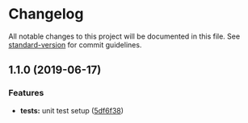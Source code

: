 # Changelog

All notable changes to this project will be documented in this file. See [standard-version](https://github.com/conventional-changelog/standard-version) for commit guidelines.

## 1.1.0 (2019-06-17)

### Features

- **tests:** unit test setup ([5df6f38](https://github.com/raphaellima8/react-webpack-babel-boilerplate/commit/5df6f38))
